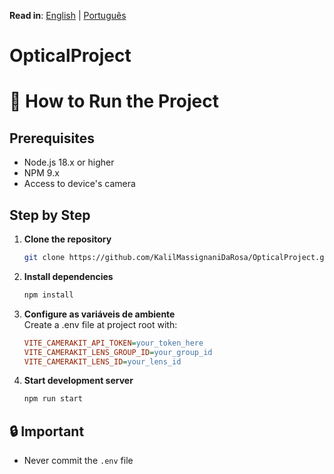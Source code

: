 **Read in**: [English](README.md) | [Português](README.pt.md)

# OpticalProject
# 🚀 How to Run the Project

## Prerequisites
- Node.js 18.x or higher
- NPM 9.x
- Access to device's camera

## Step by Step

1. **Clone the repository**
   ```bash
   git clone https://github.com/KalilMassignaniDaRosa/OpticalProject.git
   ```

2. **Install dependencies**
   ```bash
   npm install
   ```

3. **Configure as variáveis de ambiente**  
   Create a .env file at project root with:
   ```ini
   VITE_CAMERAKIT_API_TOKEN=your_token_here
   VITE_CAMERAKIT_LENS_GROUP_ID=your_group_id
   VITE_CAMERAKIT_LENS_ID=your_lens_id
   ```

4. **Start development server**
   ```bash
   npm run start
   ```

## 🔒 Important
- Never commit the `.env` file